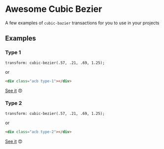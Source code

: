 # Awesome Cubic Bezier

A few examples of `cubic-bazier` transactions for you to use in your projects

## Examples

### Type 1
```
transform: cubic-bezier(.57, .21, .69, 1.25);
```
or
```html
<div class="acb type-1"></div>
```
[See it]() :heart_eyes:

### Type 2
```
transform: cubic-bezier(.57, .21, .69, 1.25);
```
or
```html
<div class="acb type-2"></div>
```
[See it]() :heart_eyes:
